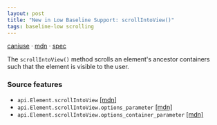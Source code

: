 ```yaml
---
layout: post
title: "New in Low Baseline Support: scrollIntoView()"
tags: baseline-low scrolling
---
```


[caniuse](https://caniuse.com/?search=scroll-into-view) · [mdn](https://developer.mozilla.org/en-US/search?q=scrollIntoView()) · [spec](https://drafts.csswg.org/cssom-view-1/#dom-element-scrollintoview)

The `scrollIntoView()` method scrolls an element's ancestor containers such that the element is visible to the user.

### Source features

- ``api.Element.scrollIntoView`` [[mdn]](https://developer.mozilla.org/en-US/search?q=api.Element.scrollIntoView)
- ``api.Element.scrollIntoView.options_parameter`` [[mdn]](https://developer.mozilla.org/en-US/search?q=api.Element.scrollIntoView.options_parameter)
- ``api.Element.scrollIntoView.options_container_parameter`` [[mdn]](https://developer.mozilla.org/en-US/search?q=api.Element.scrollIntoView.options_container_parameter)
